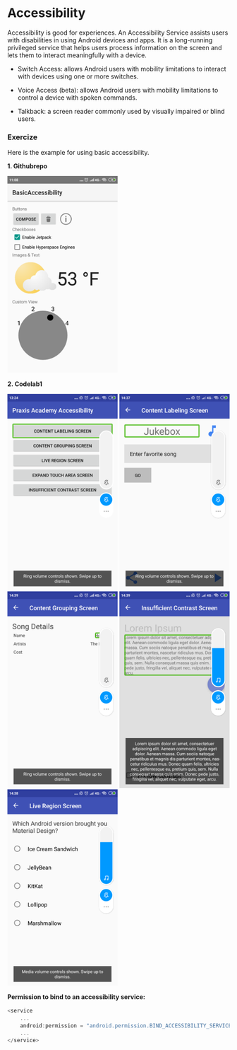 # Accessibility
Accessibility is good for experiences. An Accessibility Service assists users with disabilities in using Android devices and apps. It is a long-running privileged service that helps users process information on the screen and lets them to interact meaningfully with a device.

- Switch Access: allows Android users with mobility limitations to interact with devices using one or more switches.

- Voice Access (beta): allows Android users with mobility limitations to control a device with spoken commands.
    
- Talkback: a screen reader commonly used by visually impaired or blind users.

### Exercize

Here is the example for using basic accessibility. 

**1. Githubrepo**

<img src="images/example_repo.png" width="250">

**2. Codelab1**

<img src="images/codelab1.png" width="250">

<img src="images/codelab1_1.png" width="250">

<img src="images/codelab1_2.png" width="250">

<img src="images/codelab1_3.png" width="250">

<img src="images/codelab1_4.png" width="250">



**Permission to bind to an accessibility service:**
```dart
<service
    ...
    android:permission = "android.permission.BIND_ACCESSIBILITY_SERVICE">
    ...             
</service>
```


